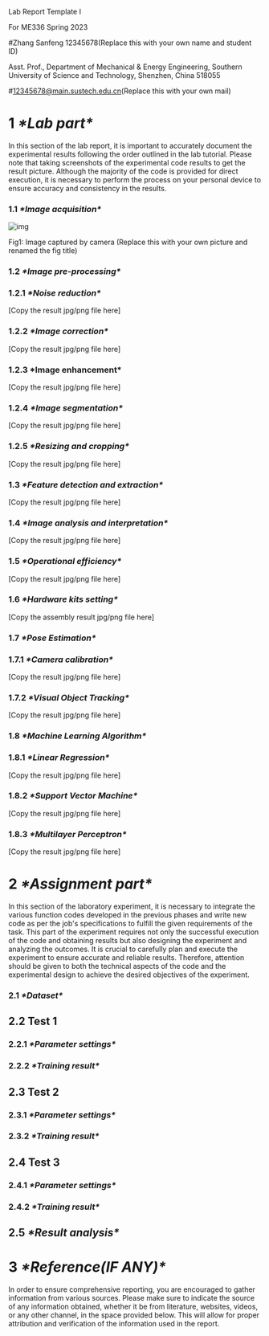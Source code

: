 

Lab Report Template Ⅰ 

For ME336 Spring 2023

\#Zhang Sanfeng 12345678(Replace this with your own name and student ID)

Asst. Prof., Department of Mechanical & Energy Engineering, Southern University of Science and Technology, Shenzhen, China 518055

\#12345678@main.sustech.edu.cn(Replace this with your own mail)

# **1** ***\*Lab part\****

In this section of the lab report, it is important to accurately document the experimental results following the order outlined in the lab tutorial. Please note that taking screenshots of the experimental code results to get the result picture. Although the majority of the code is provided for direct execution, it is necessary to perform the process on your personal device to ensure accuracy and consistency in the results.

### **1.1** ***\*Image acquisition\****

![img](file:////tmp/wps-martin/ksohtml/wpsgQ1INr.jpg) 

Fig1: Image captured by camera (Replace this with your own picture and renamed the fig title)

### **1.2** ***\*Image pre-processing\****

 

### **1.2.1** ***\*Noise reduction\****

[Copy the result jpg/png file here]

### **1.2.2** ***\*Image correction\****

[Copy the result jpg/png file here]

### **1.2.3** *Image enhancement\*

[Copy the result jpg/png file here]

### **1.2.4** ***\*Image segmentation\****

[Copy the result jpg/png file here]

### **1.2.5** ***\*Resizing and cropping\****

[Copy the result jpg/png file here]

### **1.3** ***\*Feature detection and extraction\****

[Copy the result jpg/png file here]

### **1.4** ***\*Image analysis and interpretation\****

[Copy the result jpg/png file here]

### **1.5** ***\*Operational efficiency\****

[Copy the result jpg/png file here]

### **1.6** ***\*Hardware kits setting\****

[Copy the assembly result jpg/png file here]

### **1.7** ***\*Pose Estimation\****

### **1.7.1** ***\*Camera calibration\****

[Copy the result jpg/png file here]

### **1.7.2** ***\*Visual Object Tracking\****

[Copy the result jpg/png file here]

### **1.8** ***\*Machine Learning Algorithm\****

### **1.8.1** ***\*Linear Regression\****

[Copy the result jpg/png file here]

### **1.8.2** ***\*Support Vector Machine\****

[Copy the result jpg/png file here]

### **1.8.3** ***\*Multilayer Perceptron\****

[Copy the result jpg/png file here]

# **2** ***\*Assignment part\****

In this section of the laboratory experiment, it is necessary to integrate the various function codes developed in the previous phases and write new code as per the job's specifications to fulfill the given requirements of the task. This part of the experiment requires not only the successful execution of the code and obtaining results but also designing the experiment and analyzing the outcomes. It is crucial to carefully plan and execute the experiment to ensure accurate and reliable results. Therefore, attention should be given to both the technical aspects of the code and the experimental design to achieve the desired objectives of the experiment.

### **2.1** ***\*Dataset\****

## **2.2** Test 1

### **2.2.1** ***\*Parameter settings\****

### **2.2.2** ***\*Training result\****

## **2.3** Test 2

### **2.3.1** ***\*Parameter settings\****

### **2.3.2** ***\*Training result\****

## **2.4** Test 3

### **2.4.1** ***\*Parameter settings\****

### **2.4.2** ***\*Training result\****

## **2.5** ***\*Result analysis\****

##  

# **3** ***\*Reference(IF ANY)\****

In order to ensure comprehensive reporting, you are encouraged to gather information from various sources. Please make sure to indicate the source of any information obtained, whether it be from literature, websites, videos, or any other channel, in the space provided below. This will allow for proper attribution and verification of the information used in the report.